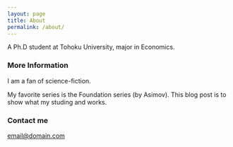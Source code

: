 ```yaml
---
layout: page
title: About
permalink: /about/
---
```


A Ph.D student at Tohoku University, major in Economics.

### More Information

I am a fan of science-fiction.

My favorite series is the Foundation series (by Asimov).
This blog post is to show what my studing and works.

### Contact me

[email@domain.com](mailto:email@domain.com)